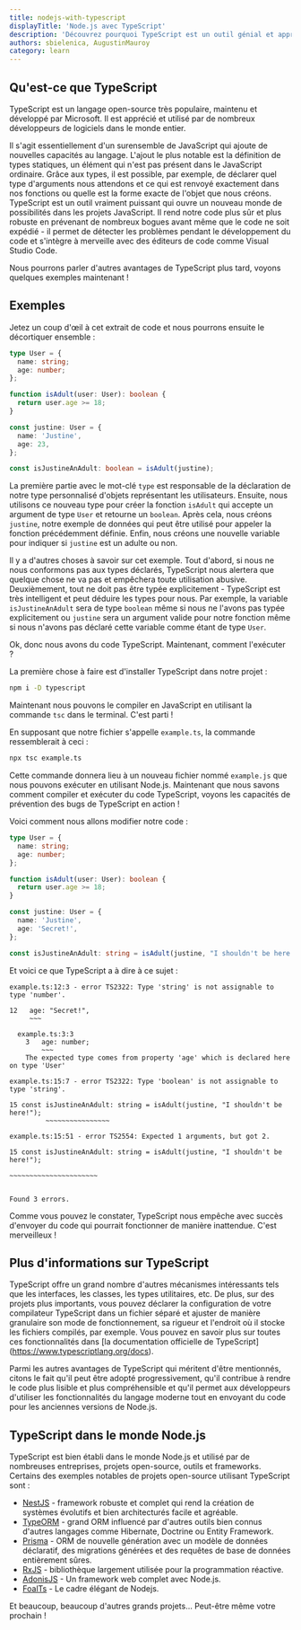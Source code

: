 ```yaml
---
title: nodejs-with-typescript
displayTitle: 'Node.js avec TypeScript'
description: 'Découvrez pourquoi TypeScript est un outil génial et apprenez à l'utiliser par vous-même.'
authors: sbielenica, AugustinMauroy
category: learn
---
```


## Qu'est-ce que TypeScript

TypeScript est un langage open-source très populaire, maintenu et développé par Microsoft. Il est apprécié et utilisé par de nombreux développeurs de logiciels dans le monde entier.

Il s'agit essentiellement d'un surensemble de JavaScript qui ajoute de nouvelles capacités au langage. L'ajout le plus notable est la définition de types statiques, un élément qui n'est pas présent dans le JavaScript ordinaire. Grâce aux types, il est possible, par exemple, de déclarer quel type d'arguments nous attendons et ce qui est renvoyé exactement dans nos fonctions ou quelle est la forme exacte de l'objet que nous créons. TypeScript est un outil vraiment puissant qui ouvre un nouveau monde de possibilités dans les projets JavaScript. Il rend notre code plus sûr et plus robuste en prévenant de nombreux bogues avant même que le code ne soit expédié - il permet de détecter les problèmes pendant le développement du code et s'intègre à merveille avec des éditeurs de code comme Visual Studio Code.

Nous pourrons parler d'autres avantages de TypeScript plus tard, voyons quelques exemples maintenant !

## Exemples

Jetez un coup d'œil à cet extrait de code et nous pourrons ensuite le décortiquer ensemble :

```ts
type User = {
  name: string;
  age: number;
};

function isAdult(user: User): boolean {
  return user.age >= 18;
}

const justine: User = {
  name: 'Justine',
  age: 23,
};

const isJustineAnAdult: boolean = isAdult(justine);
```

La première partie avec le mot-clé `type` est responsable de la déclaration de notre type personnalisé d'objets représentant les utilisateurs. Ensuite, nous utilisons ce nouveau type pour créer la fonction `isAdult` qui accepte un argument de type `User` et retourne un `boolean`. Après cela, nous créons `justine`, notre exemple de données qui peut être utilisé pour appeler la fonction précédemment définie. Enfin, nous créons une nouvelle variable pour indiquer si `justine` est un adulte ou non.

Il y a d'autres choses à savoir sur cet exemple. Tout d'abord, si nous ne nous conformons pas aux types déclarés, TypeScript nous alertera que quelque chose ne va pas et empêchera toute utilisation abusive. Deuxièmement, tout ne doit pas être typée explicitement - TypeScript est très intelligent et peut déduire les types pour nous. Par exemple, la variable `isJustineAnAdult` sera de type `boolean` même si nous ne l'avons pas typée explicitement ou `justine` sera un argument valide pour notre fonction même si nous n'avons pas déclaré cette variable comme étant de type `User`.

Ok, donc nous avons du code TypeScript. Maintenant, comment l'exécuter ?

La première chose à faire est d'installer TypeScript dans notre projet :

```bash
npm i -D typescript
```

Maintenant nous pouvons le compiler en JavaScript en utilisant la commande `tsc` dans le terminal. C'est parti !

En supposant que notre fichier s'appelle `example.ts`, la commande ressemblerait à ceci :

```bash
npx tsc example.ts
```

Cette commande donnera lieu à un nouveau fichier nommé `example.js` que nous pouvons exécuter en utilisant Node.js.
Maintenant que nous savons comment compiler et exécuter du code TypeScript, voyons les capacités de prévention des bugs de TypeScript en action !

Voici comment nous allons modifier notre code :

```ts
type User = {
  name: string;
  age: number;
};

function isAdult(user: User): boolean {
  return user.age >= 18;
}

const justine: User = {
  name: 'Justine',
  age: 'Secret!',
};

const isJustineAnAdult: string = isAdult(justine, "I shouldn't be here!");
```

Et voici ce que TypeScript a à dire à ce sujet :

```console
example.ts:12:3 - error TS2322: Type 'string' is not assignable to type 'number'.

12   age: "Secret!",
     ~~~

  example.ts:3:3
    3   age: number;
        ~~~
    The expected type comes from property 'age' which is declared here on type 'User'

example.ts:15:7 - error TS2322: Type 'boolean' is not assignable to type 'string'.

15 const isJustineAnAdult: string = isAdult(justine, "I shouldn't be here!");
         ~~~~~~~~~~~~~~~~

example.ts:15:51 - error TS2554: Expected 1 arguments, but got 2.

15 const isJustineAnAdult: string = isAdult(justine, "I shouldn't be here!");
                                                     ~~~~~~~~~~~~~~~~~~~~~~


Found 3 errors.
```

Comme vous pouvez le constater, TypeScript nous empêche avec succès d'envoyer du code qui pourrait fonctionner de manière inattendue. C'est merveilleux !

## Plus d'informations sur TypeScript

TypeScript offre un grand nombre d'autres mécanismes intéressants tels que les interfaces, les classes, les types utilitaires, etc. De plus, sur des projets plus importants, vous pouvez déclarer la configuration de votre compilateur TypeScript dans un fichier séparé et ajuster de manière granulaire son mode de fonctionnement, sa rigueur et l'endroit où il stocke les fichiers compilés, par exemple. Vous pouvez en savoir plus sur toutes ces fonctionnalités dans [la documentation officielle de TypeScript] (https://www.typescriptlang.org/docs).

Parmi les autres avantages de TypeScript qui méritent d'être mentionnés, citons le fait qu'il peut être adopté progressivement, qu'il contribue à rendre le code plus lisible et plus compréhensible et qu'il permet aux développeurs d'utiliser les fonctionnalités du langage moderne tout en envoyant du code pour les anciennes versions de Node.js.

## TypeScript dans le monde Node.js

TypeScript est bien établi dans le monde Node.js et utilisé par de nombreuses entreprises, projets open-source, outils et frameworks.
Certains des exemples notables de projets open-source utilisant TypeScript sont :

* [NestJS](https://nestjs.com/) - framework robuste et complet qui rend la création de systèmes évolutifs et bien architecturés facile et agréable.
* [TypeORM](https://typeorm.io/#/) - grand ORM influencé par d'autres outils bien connus d'autres langages comme Hibernate, Doctrine ou Entity Framework.
* [Prisma](https://prisma.io/) - ORM de nouvelle génération avec un modèle de données déclaratif, des migrations générées et des requêtes de base de données entièrement sûres.
* [RxJS](https://rxjs.dev/) - bibliothèque largement utilisée pour la programmation réactive.
* [AdonisJS](https://adonisjs.com) - Un framework web complet avec Node.js.
* [FoalTs](https://foalts.org/) - Le cadre élégant de Nodejs.

Et beaucoup, beaucoup d'autres grands projets... Peut-être même votre prochain !
